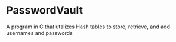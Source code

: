 # PasswordVault

A program in C that utalizes Hash tables to store, retrieve, and add usernames and passwords
